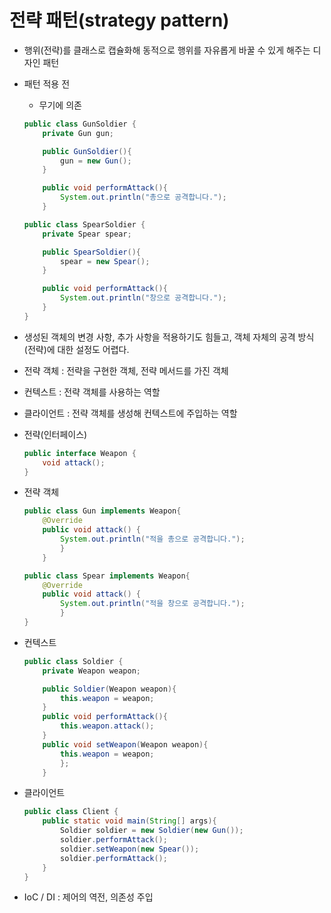 # 전략 패턴(strategy pattern)

- 행위(전략)를 클래스로 캡슐화해 동적으로 행위를 자유롭게 바꿀 수 있게 해주는 디자인 패턴
- 패턴 적용 전
    - 무기에 의존
    ```java
    public class GunSoldier {
        private Gun gun;

        public GunSoldier(){
            gun = new Gun();
        }

        public void performAttack(){
            System.out.println("총으로 공격합니다.");
        }
    ```
    ```java
    public class SpearSoldier {
        private Spear spear;

        public SpearSoldier(){
            spear = new Spear();
        }

        public void performAttack(){
            System.out.println("창으로 공격합니다.");
        }
    }
    ```

- 생성된 객체의 변경 사항, 추가 사항을 적용하기도 힘들고, 객체 자체의 공격 방식(전략)에 대한 설정도 어렵다.
- 전략 객체 : 전략을 구현한 객체, 전략 메서드를 가진 객체
- 컨텍스트 : 전략 객체를 사용하는 역할
- 클라이언트 : 전략 객체를 생성해 컨텍스트에 주입하는 역할
- 전략(인터페이스)
    ```java
    public interface Weapon {
        void attack();
    }
    ```
- 전략 객체
    ```java
    public class Gun implements Weapon{
        @Override
        public void attack() {
            System.out.println("적을 총으로 공격합니다.");
            }
        }
    ```
    ```java
    public class Spear implements Weapon{
        @Override
        public void attack() {
            System.out.println("적을 창으로 공격합니다.");
            }
    }
    ```
- 컨텍스트
    ```java
    public class Soldier {
        private Weapon weapon;

        public Soldier(Weapon weapon){
            this.weapon = weapon;
        }
        public void performAttack(){
            this.weapon.attack();
        }
        public void setWeapon(Weapon weapon){ 
            this.weapon = weapon;
            };
        }
    ```
- 클라이언트
    ```java
    public class Client {
        public static void main(String[] args){
            Soldier soldier = new Soldier(new Gun());
            soldier.performAttack();
            soldier.setWeapon(new Spear());
            soldier.performAttack();
        }
    }
    ```

- IoC / DI : 제어의 역전, 의존성 주입

